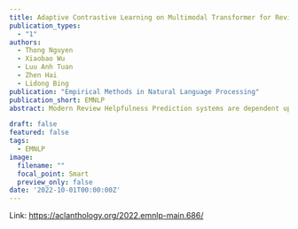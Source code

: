```yaml
---
title: Adaptive Contrastive Learning on Multimodal Transformer for Review Helpfulness Prediction
publication_types:
  - "1"
authors:
  - Thong Nguyen
  - Xiaobao Wu
  - Luu Anh Tuan
  - Zhen Hai
  - Lidong Bing
publication: "Empirical Methods in Natural Language Processing"
publication_short: EMNLP
abstract: Modern Review Helpfulness Prediction systems are dependent upon multiple modalities, typically texts and images. Unfortunately, those contemporary approaches pay scarce attention to polish representations of cross-modal relations and tend to suffer from inferior optimization. This might cause harm to model’s predictions in numerous cases. To overcome the aforementioned issues, we propose Multi-modal Contrastive Learning for Multimodal Review Helpfulness Prediction (MRHP) problem, concentrating on mutual information between input modalities to explicitly elaborate cross-modal relations. In addition, we introduce Adaptive Weighting scheme for our contrastive learning approach in order to increase flexibility in optimization. Lastly, we propose Multimodal Interaction module to address the unalignment nature of multimodal data, thereby assisting the model in producing more reasonable multimodal representations. Experimental results show that our method outperforms prior baselines and achieves state-of-the-art results on two publicly available benchmark datasets for MRHP problem.

draft: false
featured: false
tags:
  - EMNLP
image:
  filename: ""
  focal_point: Smart
  preview_only: false
date: '2022-10-01T00:00:00Z'
---
```

Link: https://aclanthology.org/2022.emnlp-main.686/
